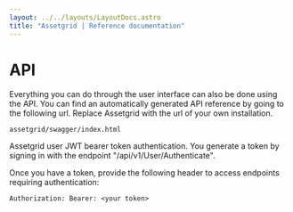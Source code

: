 ```yaml
---
layout: ../../layouts/LayoutDocs.astro
title: "Assetgrid | Reference documentation"
---
```


# API

Everything you can do through the user interface can also be done using the API.
You can find an automatically generated API reference by going to the following url. Replace Assetgrid with the url of your own installation.

    assetgrid/swagger/index.html

Assetgrid user JWT bearer token authentication. You generate a token by signing in with the endpoint "/api/v1/User/Authenticate".

Once you have a token, provide the following header to access endpoints requiring authentication:

    Authorization: Bearer: <your token>